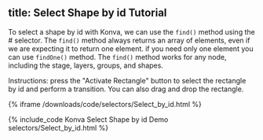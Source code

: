 title: Select Shape by id Tutorial
---

To select a shape by id with Konva, we can use the `find()` method using the # selector.
The `find()` method always returns an array of elements, even if we are expecting it to return one element.
if you need only one element you can use `findOne()` method.
The `find()` method works for any node, including the stage, layers, groups, and shapes.

Instructions: press the "Activate Rectangle" button to select the rectangle by id and perform a transition.  You can also drag and drop the rectangle.

{% iframe /downloads/code/selectors/Select_by_id.html %}

{% include_code Konva Select Shape by id Demo selectors/Select_by_id.html %}